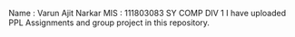 Name : Varun Ajit Narkar
MIS : 111803083
SY COMP DIV 1
I have uploaded PPL Assignments and group project in this repository.

